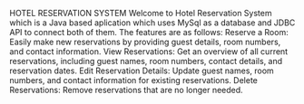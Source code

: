 HOTEL RESERVATION SYSTEM
Welcome to Hotel Reservation System which is a Java based aplication which uses MySql as a database and JDBC API to connect both of them.
The features are as follows:
Reserve a Room: Easily make new reservations by providing guest details, room numbers, and contact information.
View Reservations: Get an overview of all current reservations, including guest names, room numbers, contact details, and reservation dates.
Edit Reservation Details: Update guest names, room numbers, and contact information for existing reservations.
Delete Reservations: Remove reservations that are no longer needed.

